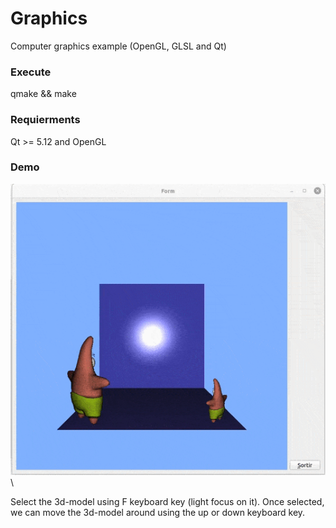 # Graphics
Computer graphics example (OpenGL, GLSL and Qt)
### Execute
qmake && make
### Requierments
Qt >= 5.12 and OpenGL
### Demo
![demo](https://github.com/aliahsan365/Graphics/blob/main/demo)\

Select the 3d-model using F keyboard key (light focus on it). 
Once selected, we can move the 3d-model around using the up or down keyboard key.
